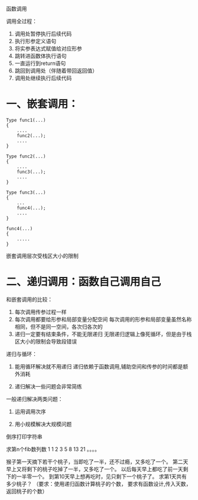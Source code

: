 函数调用

调用全过程：
1. 调用处暂停执行后续代码
2. 执行形参定义语句
3. 将实参表达式赋值给对应形参
4. 跳转进函数体执行语句
5. 一直运行到return语句
6. 跳回到调用处（伴随着带回返回值）
7. 调用处继续执行后续代码

# 一、嵌套调用：

```
Type func1(...)
{
	....
	func2(...);
	....
}

Type func2(...)
{
	....
	func3(...);
	....
}

Type func3(...)
{
	...
	func4(...);
	....
}

func4(...)
{
	.....
}
```

嵌套调用层次受栈区大小的限制

# 二、递归调用：函数自己调用自己

和嵌套调用的比较：
1. 每次调用传参过程一样
2. 每次调用都要给形参和局部变量分配空间
   每次调用的形参和局部变量虽然名称相同，但不是同一空间，各次归各次的
3. 递归一定要有结束条件，不能无限递归
   无限递归逻辑上像死循环，但是由于栈区大小的限制会导致段错误
   
   

递归与循环：
1. 能用循环解决就不用递归
   递归依赖于函数调用,辅助空间和传参的时间都是额外消耗
   
2. 递归解决一些问题会非常简练

一般递归解决两类问题：
1. 运用调用次序

2. 用小规模解决大规模问题

倒序打印字符串

求第n个fib数列数  1 1 2 3 5 8 13 21 。。。。

猴子第一天摘下若干个桃子，当即吃了一半，还不过瘾，又多吃了一个。
第二天早上又将剩下的桃子吃掉了一半，又多吃了一个。
以后每天早上都吃了前一天剩下的一半零一个。
到第10天早上想再吃时，见只剩下一个桃子了。
求第1天共有多少桃子？
（要求：使用递归函数计算桃子的个数，
要求有函数设计,传入天数，返回桃子的个数）

